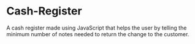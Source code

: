 # Cash-Register
  A cash register made using JavaScript that helps the user by telling the minimum number of notes needed to return the change to the customer.
